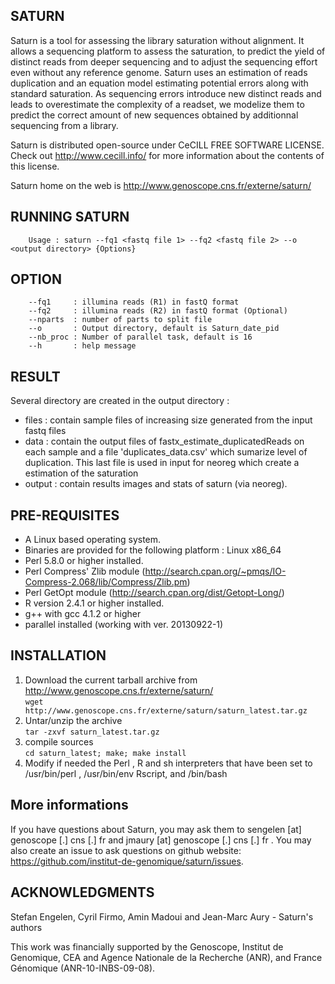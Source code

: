 ## SATURN

Saturn is a tool for assessing the library saturation without alignment.
It allows a sequencing platform to assess the saturation,
to predict the yield of distinct reads from deeper sequencing and to adjust
the sequencing effort even without any reference genome.
Saturn uses an estimation of reads duplication and an equation model estimating
potential errors along with standard saturation.
As sequencing errors introduce new distinct reads and leads to overestimate
the complexity of a readset, we modelize them to predict the correct amount
of new sequences obtained by additionnal sequencing from a library.

Saturn is distributed open-source under CeCILL 
FREE SOFTWARE LICENSE. Check out http://www.cecill.info/
for more information about the contents of this license.

Saturn home on the web is http://www.genoscope.cns.fr/externe/saturn/


## RUNNING SATURN

        Usage : saturn --fq1 <fastq file 1> --fq2 <fastq file 2> --o <output directory> {Options}

## OPTION

        --fq1     : illumina reads (R1) in fastQ format
        --fq2     : illumina reads (R2) in fastQ format (Optional)
        --nparts  : number of parts to split file
        --o       : Output directory, default is Saturn_date_pid
        --nb_proc : Number of parallel task, default is 16
        --h       : help message


## RESULT

Several directory are created in the output directory : 
  - files : contain sample files of increasing size generated from the input fastq files  
  - data : contain the output files of fastx_estimate_duplicatedReads on each sample and a file 'duplicates_data.csv' which sumarize level of duplication. This last file is used in input for neoreg which create a estimation of the saturation
  - output : contain results images and stats of saturn (via neoreg).


## PRE-REQUISITES

  - A Linux based operating system.
  - Binaries are provided for the following platform : Linux x86_64
  - Perl 5.8.0 or higher installed.
  - Perl Compress' Zlib module (http://search.cpan.org/~pmqs/IO-Compress-2.068/lib/Compress/Zlib.pm)
  - Perl GetOpt module (http://search.cpan.org/dist/Getopt-Long/)
  - R version 2.4.1 or higher installed.
  - g++ with gcc 4.1.2 or higher
  - parallel installed (working with ver. 20130922-1)


## INSTALLATION

  1. Download the current tarball archive from http://www.genoscope.cns.fr/externe/saturn/      
  `wget http://www.genoscope.cns.fr/externe/saturn/saturn_latest.tar.gz`
  2. Untar/unzip the archive    
  `tar -zxvf saturn_latest.tar.gz`
  3. compile sources    
  `cd saturn_latest; make; make install`
  4. Modify if needed the Perl , R and sh interpreters that have been set to 
     /usr/bin/perl , /usr/bin/env Rscript, and /bin/bash


## More informations

If you have questions about Saturn, you may ask them to sengelen [at] genoscope [.] cns [.] fr and jmaury [at] genoscope [.] cns [.] fr . You may also create an issue to ask questions on github website: https://github.com/institut-de-genomique/saturn/issues. 


## ACKNOWLEDGMENTS

Stefan Engelen, Cyril Firmo, Amin Madoui and Jean-Marc Aury - Saturn's authors

This work was financially supported by the Genoscope, 
Institut de Genomique, CEA and Agence Nationale de la 
Recherche (ANR), and France Génomique (ANR-10-INBS-09-08).
